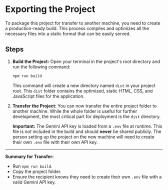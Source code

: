 # Exporting the Project

To package this project for transfer to another machine, you need to create a production-ready build. This process compiles and optimizes all the necessary files into a static format that can be easily served.

## Steps

1.  **Build the Project:**
    Open your terminal in the project's root directory and run the following command:
    ```bash
    npm run build
    ```
    This command will create a new directory named `dist` in your project root. This `dist` folder contains the optimized, static HTML, CSS, and JavaScript files for the application.

2.  **Transfer the Project:**
    You can now transfer the entire project folder to another machine. While the whole folder is useful for further development, the most critical part for deployment is the `dist` directory.

    **Important:** The Gemini API key is loaded from a `.env` file at runtime. This file is *not* included in the build and should **never** be shared publicly. The person setting up the project on the new machine will need to create their own `.env` file with their own API key.

---

**Summary for Transfer:**

- Run `npm run build`.
- Copy the project folder.
- Ensure the recipient knows they need to create their own `.env` file with a valid Gemini API key.
